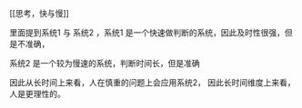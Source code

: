 [[思考，快与慢]]

里面提到系统1 与 系统2 ，系统1 是一个快速做判断的系统，因此及时性很强，但是不准确，

系统2 是一个较为慢速的系统，判断时间长，但是准确

因此从长时间上来看，人在慎重的问题上会应用系统2， 因此长时间维度上来看，人是更理性的。